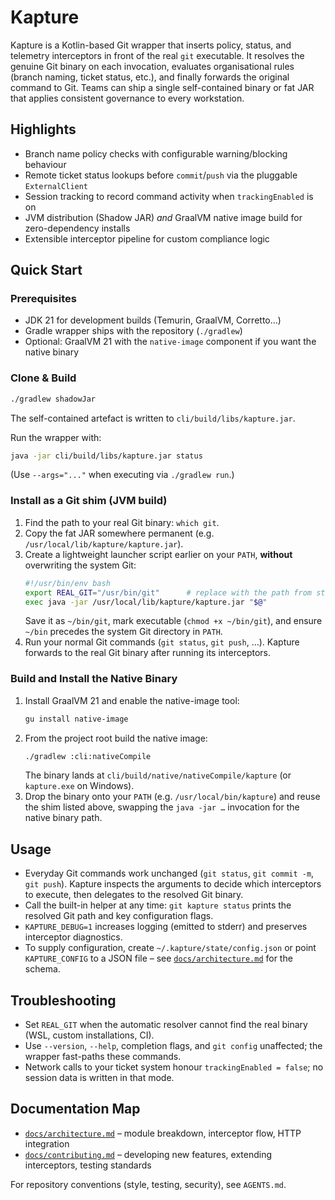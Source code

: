 # Kapture

Kapture is a Kotlin-based Git wrapper that inserts policy, status, and telemetry interceptors in front of the real `git`
executable. It resolves the genuine Git binary on each invocation, evaluates organisational rules (branch naming,
ticket status, etc.), and finally forwards the original command to Git. Teams can ship a single self-contained binary or
fat JAR that applies consistent governance to every workstation.

## Highlights

- Branch name policy checks with configurable warning/blocking behaviour
- Remote ticket status lookups before `commit`/`push` via the pluggable `ExternalClient`
- Session tracking to record command activity when `trackingEnabled` is on
- JVM distribution (Shadow JAR) *and* GraalVM native image build for zero-dependency installs
- Extensible interceptor pipeline for custom compliance logic

## Quick Start

### Prerequisites

- JDK 21 for development builds (Temurin, GraalVM, Corretto…)
- Gradle wrapper ships with the repository (`./gradlew`)
- Optional: GraalVM 21 with the `native-image` component if you want the native binary

### Clone & Build

```bash
./gradlew shadowJar
```

The self-contained artefact is written to `cli/build/libs/kapture.jar`.

Run the wrapper with:

```bash
java -jar cli/build/libs/kapture.jar status
```

(Use `--args="..."` when executing via `./gradlew run`.)

### Install as a Git shim (JVM build)

1. Find the path to your real Git binary: `which git`.
2. Copy the fat JAR somewhere permanent (e.g. `/usr/local/lib/kapture/kapture.jar`).
3. Create a lightweight launcher script earlier on your `PATH`, **without** overwriting the system Git:
   ```bash
   #!/usr/bin/env bash
   export REAL_GIT="/usr/bin/git"      # replace with the path from step 1
   exec java -jar /usr/local/lib/kapture/kapture.jar "$@"
   ```
   Save it as `~/bin/git`, mark executable (`chmod +x ~/bin/git`), and ensure `~/bin` precedes the system Git directory
   in `PATH`.
4. Run your normal Git commands (`git status`, `git push`, …). Kapture forwards to the real Git binary after running
   its interceptors.

### Build and Install the Native Binary

1. Install GraalVM 21 and enable the native-image tool:
   ```bash
   gu install native-image
   ```
2. From the project root build the native image:
   ```bash
   ./gradlew :cli:nativeCompile
   ```
   The binary lands at `cli/build/native/nativeCompile/kapture` (or `kapture.exe` on Windows).
3. Drop the binary onto your `PATH` (e.g. `/usr/local/bin/kapture`) and reuse the shim listed above, swapping the
   `java -jar …` invocation for the native binary path.

## Usage

- Everyday Git commands work unchanged (`git status`, `git commit -m`, `git push`). Kapture inspects the arguments to
  decide which interceptors to execute, then delegates to the resolved Git binary.
- Call the built-in helper at any time: `git kapture status` prints the resolved Git path and key configuration flags.
- `KAPTURE_DEBUG=1` increases logging (emitted to stderr) and preserves interceptor diagnostics.
- To supply configuration, create `~/.kapture/state/config.json` or point `KAPTURE_CONFIG` to a JSON file – see
  [`docs/architecture.md`](docs/architecture.md) for the schema.

## Troubleshooting

- Set `REAL_GIT` when the automatic resolver cannot find the real binary (WSL, custom installations, CI).
- Use `--version`, `--help`, completion flags, and `git config` unaffected; the wrapper fast-paths these commands.
- Network calls to your ticket system honour `trackingEnabled = false`; no session data is written in that mode.

## Documentation Map

- [`docs/architecture.md`](docs/architecture.md) – module breakdown, interceptor flow, HTTP integration
- [`docs/contributing.md`](docs/contributing.md) – developing new features, extending interceptors, testing standards

For repository conventions (style, testing, security), see `AGENTS.md`.
